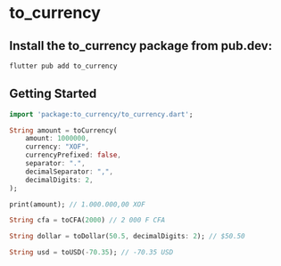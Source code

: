 # to_currency

## Install the to_currency package from pub.dev:

```bash
flutter pub add to_currency
```

## Getting Started

```dart
import 'package:to_currency/to_currency.dart';

String amount = toCurrency(
    amount: 1000000,
    currency: "XOF",
    currencyPrefixed: false,
    separator: ".",
    decimalSeparator: ",",
    decimalDigits: 2,
);

print(amount); // 1.000.000,00 XOF

String cfa = toCFA(2000) // 2 000 F CFA

String dollar = toDollar(50.5, decimalDigits: 2); // $50.50

String usd = toUSD(-70.35); // -70.35 USD

```
